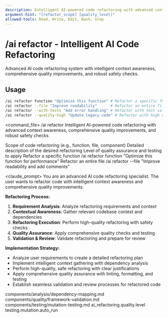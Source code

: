 ```yaml
---
description: Intelligent AI-powered code refactoring with advanced context awareness, comprehensive quality improvements, and robust safety checks
argument-hint: "[refactor_scope] [quality_level]"
allowed-tools: Read, Write, Edit, Bash, Grep
---
```


# /ai refactor - Intelligent AI Code Refactoring

Advanced AI code refactoring system with intelligent context awareness, comprehensive quality improvements, and robust safety checks.

## Usage
```bash
/ai refactor function "Optimize this function" # Refactor a specific function
/ai refactor --file "Improve readability"      # Refactor an entire file
/ai refactor --with-tests "Add error handling" # Refactor with test validation
/ai refactor --quality-high "Update legacy code" # Refactor with high quality standards
```

<command_file>
  <metadata>
    <n>/ai refactor</n>
    <purpose>Intelligent AI-powered code refactoring with advanced context awareness, comprehensive quality improvements, and robust safety checks</purpose>
    <usage>
      <![CDATA[
      /ai refactor [refactor_scope] "[description]"
      ]]>
    </usage>
  </metadata>

  <arguments>
    <argument name="refactor_scope" type="string" required="true" default="function">
      <description>Scope of code refactoring (e.g., function, file, component)</description>
    </argument>
    <argument name="description" type="string" required="true">
      <description>Detailed description of the desired refactoring</description>
    </argument>
    <argument name="quality_level" type="string" required="false" default="high">
      <description>Level of quality assurance and testing to apply</description>
    </argument>
  </arguments>
  
  <examples>
    <example>
      <description>Refactor a specific function</description>
      <usage>/ai refactor function "Optimize this function for performance"</usage>
    </example>
    <example>
      <description>Refactor an entire file</description>
      <usage>/ai refactor --file "Improve readability and add comments"</usage>
    </example>
  </examples>

  <claude_prompt>
    <prompt>
You are an advanced AI code refactoring specialist. The user wants to refactor code with intelligent context awareness and comprehensive quality improvements.

**Refactoring Process:**
1. **Requirement Analysis**: Analyze refactoring requirements and context
2. **Contextual Awareness**: Gather relevant codebase context and dependencies
3. **Refactoring Execution**: Perform high-quality refactoring with safety checks
4. **Quality Assurance**: Apply comprehensive quality checks and testing
5. **Validation & Review**: Validate refactoring and prepare for review

**Implementation Strategy:**
- Analyze user requirements to create a detailed refactoring plan
- Implement intelligent context gathering with dependency analysis
- Perform high-quality, safe refactoring with clear justifications
- Apply comprehensive quality assurance with linting, formatting, and testing
- Establish seamless validation and review processes for refactored code

<include component="components/analysis/dependency-mapping.md" />
<include component="components/quality/framework-validation.md" />
<include component="components/testing/mutation-testing.md" />
    </prompt>
  </claude_prompt>

  <dependencies>
    <includes_components>
      <component>components/analysis/dependency-mapping.md</component>
      <component>components/quality/framework-validation.md</component>
      <component>components/testing/mutation-testing.md</component>
    </includes_components>
    <uses_config_values>
      <value>ai_refactoring.quality.level</value>
      <value>testing.mutation.auto_run</value>
    </uses_config_values>
  </dependencies>
</command_file>
